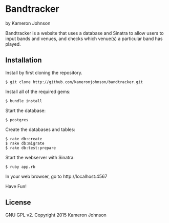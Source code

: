 Bandtracker
================

by Kameron Johnson

Bandtracker is a website that uses a database and Sinatra to allow users to input bands and venues, and checks which venue(s) a particular band has played.

Installation
------------

Install by first cloning the repository.  
```
$ git clone http://github.com/kameronjohnson/bandtracker.git
```

Install all of the required gems:
```
$ bundle install
```

Start the database:
```
$ postgres
```

Create the databases and tables:
```
$ rake db:create
$ rake db:migrate
$ rake db:test:prepare
```

Start the webserver with Sinatra:
```
$ ruby app.rb
```

In your web browser, go to http://localhost:4567

Have Fun!

License
-------

GNU GPL v2. Copyright 2015 Kameron Johnson
